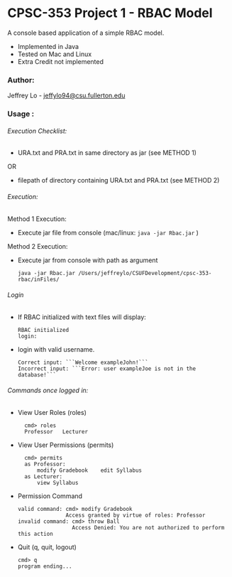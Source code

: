 # CPSC-353 Project 1 - RBAC Model
A console based application of a simple RBAC model.
  * Implemented in Java
  * Tested on Mac and Linux
  * Extra Credit not implemented

### Author:
Jeffrey Lo - jeffylo94@csu.fullerton.edu

### Usage :
###### Execution Checklist:
  * URA.txt and PRA.txt in same directory as jar (see METHOD 1)
  
  OR
  
  * filepath of directory containing URA.txt and PRA.txt (see METHOD 2)
  
###### Execution:

Method 1 Execution:
* Execute jar file from console (mac/linux: ```java -jar Rbac.jar``` )

Method 2 Execution:
* Execute jar from console with path as argument
      
      java -jar Rbac.jar /Users/jeffreylo/CSUFDevelopment/cpsc-353-rbac/inFiles/

###### Login

* If RBAC initialized with text files will display:

      RBAC initialized
      login:

* login with valid username.

      Correct input: ```Welcome exampleJohn!```
      Incorrect input: ```Error: user exampleJoe is not in the database!```

###### Commands once logged in:
* View User Roles (roles)

        cmd> roles
        Professor	Lecturer

* View User Permissions (permits)

        cmd> permits
        as Professor:
            modify Gradebook	edit Syllabus
        as Lecturer:
            view Syllabus


* Permission Command

      valid command: cmd> modify Gradebook
                     Access granted by virtue of roles: Professor
      invalid command: cmd> throw Ball
                       Access Denied: You are not authorized to perform this action

* Quit (q, quit, logout)

      cmd> q   
      program ending...